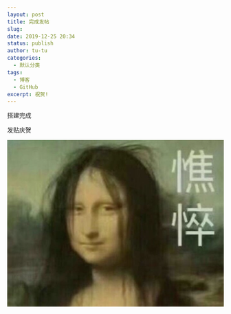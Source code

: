 ```yaml
---
layout: post
title: 完成发帖
slug: 
date: 2019-12-25 20:34
status: publish
author: tu-tu
categories: 
  - 默认分类
tags: 
  - 博客
  - GitHub
excerpt: 祝贺!
---
```


搭建完成

发贴庆贺

![](./images/1911110638VA.png)
